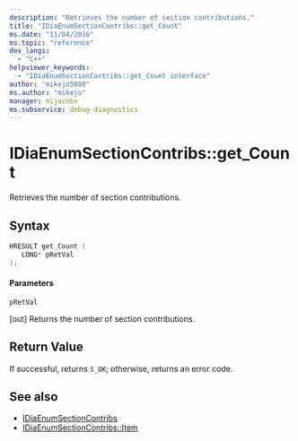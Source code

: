 ```yaml
---
description: "Retrieves the number of section contributions."
title: "IDiaEnumSectionContribs::get_Count"
ms.date: "11/04/2016"
ms.topic: "reference"
dev_langs:
  - "C++"
helpviewer_keywords:
  - "IDiaEnumSectionContribs::get_Count interface"
author: "mikejo5000"
ms.author: "mikejo"
manager: mijacobs
ms.subservice: debug-diagnostics
---
```

# IDiaEnumSectionContribs::get_Count

Retrieves the number of section contributions.

## Syntax

```C++
HRESULT get_Count ( 
   LONG* pRetVal
);
```

#### Parameters
 `pRetVal`

[out] Returns the number of section contributions.

## Return Value
 If successful, returns `S_OK`; otherwise, returns an error code.

## See also
- [IDiaEnumSectionContribs](../../debugger/debug-interface-access/idiaenumsectioncontribs.md)
- [IDiaEnumSectionContribs::Item](../../debugger/debug-interface-access/idiaenumsectioncontribs-item.md)
